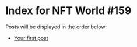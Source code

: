 # Index for NFT World #159
Posts will be displayed in the order below:

- [Your first post](./001-first.md)

